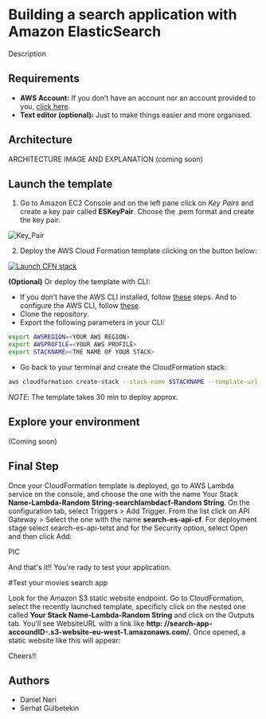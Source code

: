# Building a search application with Amazon ElasticSearch

Description

## Requirements

* **AWS Account:** If you don’t have an account nor an account provided to you, [click here](https://aws.amazon.com/es/free/?all-free-tier.sort-by=item.additionalFields.SortRank&all-free-tier.sort-order=asc).
* **Text editor (optional):** Just to make things easier and more organised.

## Architecture

ARCHITECTURE IMAGE AND EXPLANATION (coming soon)

## Launch the template

1. Go to Amazon EC2 Console and on the left pane click on *Key Pairs* and create a key pair called **ESKeyPair**. Choose the .pem format and create the key pair.

![Key_Pair](/images/KeyPair.png)

2. Deploy the AWS Cloud Formation template clicking on the button below:

[![Launch CFN stack](https://s3.amazonaws.com/cloudformation-examples/cloudformation-launch-stack.png)](https://eu-west-1.console.aws.amazon.com/cloudformation/home?region=eu-west-1#/stacks/quickcreate?templateUrl=https://elastic-search-movies-search-app.s3-eu-west-1.amazonaws.com/Templates/main_es.yaml&stackName=search-app)

**(Optional)** Or deploy the template with CLI:

* If you don’t have the AWS CLI installed, follow [these](https://docs.aws.amazon.com/cli/latest/userguide/cli-chap-install.html) steps. And to configure the AWS CLI, follow [these](https://docs.aws.amazon.com/cli/latest/userguide/cli-configure-quickstart.html#cli-configure-quickstart-config). 
* Clone the repository.
* Export the following parameters in your CLI:
```bash 
export AWSREGION=<YOUR AWS REGION>
export AWSPROFILE=<YOUR AWS PROFILE>
export STACKNAME=<THE NAME OF YOUR STACK>
```
* Go back to your terminal and create the CloudFormation stack:
```bash
aws cloudformation create-stack --stack-name $STACKNAME --template-url https://aws-glue-with-s2s-vpn.s3.amazonaws.com/Templates/main.yaml --tags Key=project,Value=glue-project --profile $AWSPROFILE --region=$AWSREGION --capabilities CAPABILITY_IAM
```
*NOTE*: The template takes 30 min to deploy approx.

## Explore your environment

(Coming soon)

## Final Step

Once your CloudFormation template is deployed, go to AWS Lambda service on the console, and choose the one with the name Your Stack **Name-Lambda-Random String-searchlambdacf-Random String**. On the configuration tab, select Triggers > Add Trigger. From the list click on API Gateway > Select the one with the name **search-es-api-cf**. For deployment stage select search-es-api-tetst and for the Security option, select Open and then click Add:
  
  PIC

And that's it!! You're rady to test your application. 

#Test your movies search app

Look for the Amazon S3 static website endpoint. Go to CloudFormation, select the recently launched template, specificly click on the nested one called **Your Stack Name-Lambda-Random String** and click on the Outputs tab. You'll see WebsiteURL with a link like **http: //search-app-accoundID-.s3-website-eu-west-1.amazonaws.com/**. Once opened, a static website like this will appear: 

Cheers!!

## Authors

* Daniel Neri
* Serhat Gülbetekin

